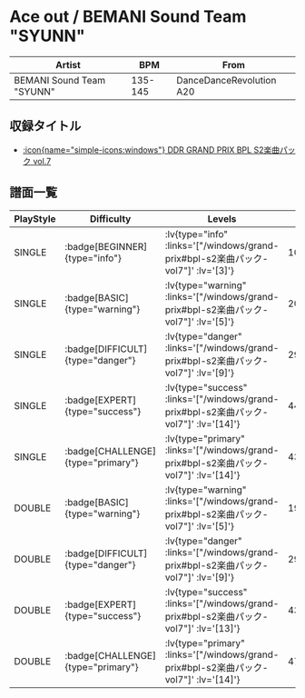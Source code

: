 # Ace out / BEMANI Sound Team "SYUNN"

|Artist|BPM|From|
|------|---|----|
|BEMANI Sound Team "SYUNN"|135-145|DanceDanceRevolution A20|

## 収録タイトル

- [ :icon{name="simple-icons:windows"} DDR GRAND PRIX BPL S2楽曲パック vol.7](/windows/grand-prix#bpl-s2楽曲パック-vol7)

## 譜面一覧

|PlayStyle|Difficulty|Levels|Notes|Movie|
|---------|----------|------|-----|-----|
|SINGLE| :badge[BEGINNER]{type="info"} | :lv{type="info" :links='["/windows/grand-prix#bpl-s2楽曲パック-vol7"]' :lv='[3]'} |104/4||
|SINGLE| :badge[BASIC]{type="warning"} | :lv{type="warning" :links='["/windows/grand-prix#bpl-s2楽曲パック-vol7"]' :lv='[5]'} |201/5||
|SINGLE| :badge[DIFFICULT]{type="danger"} | :lv{type="danger" :links='["/windows/grand-prix#bpl-s2楽曲パック-vol7"]' :lv='[9]'} |294/7||
|SINGLE| :badge[EXPERT]{type="success"} | :lv{type="success" :links='["/windows/grand-prix#bpl-s2楽曲パック-vol7"]' :lv='[14]'} |442/11||
|SINGLE| :badge[CHALLENGE]{type="primary"} | :lv{type="primary" :links='["/windows/grand-prix#bpl-s2楽曲パック-vol7"]' :lv='[14]'} |431/7(91)||
|DOUBLE| :badge[BASIC]{type="warning"} | :lv{type="warning" :links='["/windows/grand-prix#bpl-s2楽曲パック-vol7"]' :lv='[5]'} |198/4||
|DOUBLE| :badge[DIFFICULT]{type="danger"} | :lv{type="danger" :links='["/windows/grand-prix#bpl-s2楽曲パック-vol7"]' :lv='[9]'} |298/10||
|DOUBLE| :badge[EXPERT]{type="success"} | :lv{type="success" :links='["/windows/grand-prix#bpl-s2楽曲パック-vol7"]' :lv='[13]'} |437/7||
|DOUBLE| :badge[CHALLENGE]{type="primary"} | :lv{type="primary" :links='["/windows/grand-prix#bpl-s2楽曲パック-vol7"]' :lv='[14]'} |475/7(119)||
